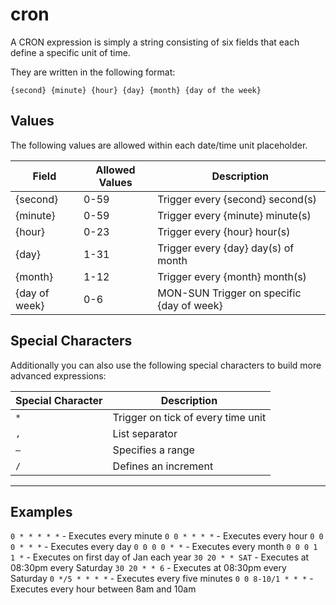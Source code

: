 # cron

A CRON expression is simply a string consisting of six fields that each define a specific unit of time.

They are written in the following format:

```shell
{second} {minute} {hour} {day} {month} {day of the week}
```

## Values

The following values are allowed within each date/time unit placeholder.

| Field | Allowed Values | Description |
| - | - | - |
| {second} | 0-59 | Trigger every {second} second(s) |
| {minute} | 0-59 | Trigger every {minute} minute(s) |
| {hour} | 0-23 | Trigger every {hour} hour(s) |
| {day} | 1-31 | Trigger every {day} day(s) of month |
| {month} | 1-12 | Trigger every {month} month(s) |
| {day of week} | 0-6 | MON-SUN Trigger on specific {day of week} |

## Special Characters

Additionally you can also use the following special characters to build more advanced expressions:

| Special Character | Description |
| - | - |
| `*` | Trigger on tick of every time unit |
| `,` | List separator |
|`–` | Specifies a range |
| `/` | Defines an increment |

---

## Examples

`0 * * * * *` - Executes every minute
`0 0 * * * *` - Executes every hour
`0 0 0 * * *` - Executes every day
`0 0 0 0 * *` - Executes every month
`0 0 0 1 1 *` - Executes on first day of Jan each year
`30 20 * * SAT` - Executes at 08:30pm every Saturday
`30 20 * * 6` - Executes at 08:30pm every Saturday
`0 */5 * * * *` - Executes every five minutes
`0 0 8-10/1 * * *` - Executes every hour between 8am and 10am
